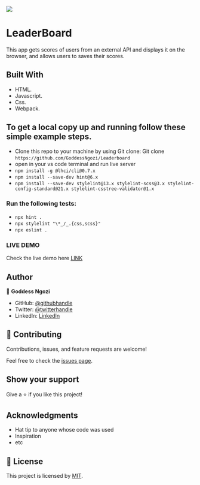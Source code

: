 ![](https://img.shields.io/badge/Microverse-blueviolet)

# LeaderBoard

This app gets scores of users from an external API and displays it on the browser, and allows users to saves their scores.

## Built With

- HTML.
- Javascript.
- Css.
- Webpack.

## To get a local copy up and running follow these simple example steps.

- Clone this repo to your machine by using Git clone: Git clone `https://github.com/GoddessNgozi/Leaderboard`
- open in your vs code terminal and run live server
- `npm install -g @lhci/cli@0.7.x`
- `npm install --save-dev hint@6.x`
- `npm install --save-dev stylelint@13.x stylelint-scss@3.x stylelint-config-standard@21.x stylelint-csstree-validator@1.x`

### Run the following tests:

- `npx hint .`
- `npx stylelint "\*_/_.{css,scss}"`
- `npx eslint .`

### LIVE DEMO

Check the live demo here [LINK](https://goddessngozi.github.io/Leaderboard/)

## Author

👤 **Goddess Ngozi**

- GitHub: [@githubhandle](https://github.com/GoddessNgozi)
- Twitter: [@twitterhandle](https://twitter.com/GoddessNgozi)
- LinkedIn: [LinkedIn](https://www.linkedin.com/in/NgoziNwocha/)

## 🤝 Contributing

Contributions, issues, and feature requests are welcome!

Feel free to check the [issues page](https://github.com/GoddessNgozi/Leaderboard/issues).

## Show your support

Give a ⭐️ if you like this project!

## Acknowledgments

- Hat tip to anyone whose code was used
- Inspiration
- etc

## 📝 License

This project is licensed by [MIT](./LICENSE).

